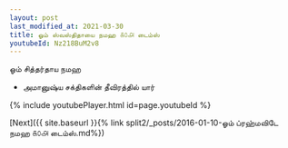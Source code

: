 ```yaml
---
layout: post
last_modified_at: 2021-03-30
title: ஓம் ஸ்வஸ்திதாயை நமஹ ௧௦௮ டைம்ஸ்
youtubeId: Nz218BuM2v8
---
```

 
 
 ஓம் சித்தர்தாய நமஹ  
 
 -  அமானுஷ்ய சக்திகளின் தீவிரத்தில் யார் 
 
  
 
  
 
 
 
 
 
 


{% include youtubePlayer.html id=page.youtubeId %}
 
[Next]({{ site.baseurl }}{% link  split2/_posts/2016-01-10-ஓம் ப்ரஹ்மவிடே நமஹ ௧௦௮ டைம்ஸ்.md%})
 
